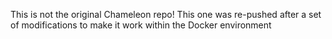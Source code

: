 This is not the original Chameleon repo!
This one was re-pushed after a set of modifications to make it work within the Docker environment